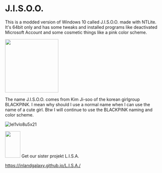
# J.I.S.O.O.
This is a modded version of Windows 10 called J.I.S.O.O. made with NTLite. It's 64bit only and has some tweaks and installed programs like deactivated Microsoft Account and some cosmetic things like a pink color scheme.

<img src="https://user-images.githubusercontent.com/65157905/113872563-46a41d00-97b4-11eb-959d-00f8c5e717d1.png" width="175" height="175">

The name J.I.S.O.O. comes from Kim Ji-soo of the korean girlgroup BLACKPINK. I mean why should I use a normal name when I can use the name of a cute girl. Btw I will continue to use the BLACKPINK naming and color scheme.

![lel1vlo8u5x21](https://user-images.githubusercontent.com/65157905/113753646-a0520c00-970e-11eb-81d1-4aa0a9cd20f5.png)

<img src="https://user-images.githubusercontent.com/65157905/113275663-4bae2b80-92df-11eb-9a1a-1d8d918dd51a.png" width="50" height="87,5"> 
Get our sister projekt L.I.S.A.

https://inlandgalaxy.github.io/L.I.S.A./
